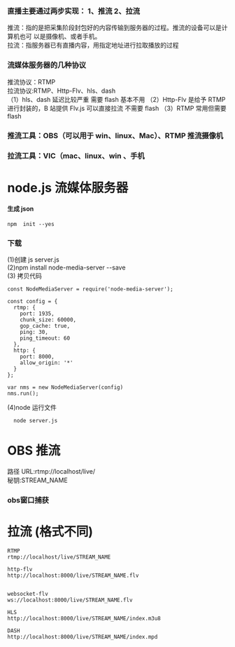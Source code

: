 ### 直播主要通过两步实现： 1、推流 2、拉流

推流：指的是把采集阶段封包好的内容传输到服务器的过程。推流的设备可以是计算机也可 以是摄像机、或者手机。  
 拉流：指服务器已有直播内容，用指定地址进行拉取播放的过程

### 流媒体服务器的几种协议

推流协议：RTMP  
 拉流协议:RTMP、Http-Flv、hls、dash  
 （1）hls、dash 延迟比较严重 需要 flash 基本不用
（2）Http-Flv 是给予 RTMP 进行封装的，B 站提供 Flv.js 可以直接拉流 不需要 flash
（3）RTMP 常用但需要 flash

### 推流工具：OBS（可以用于 win、linux、Mac）、RTMP 推流摄像机

### 拉流工具：VlC（mac、linux、win 、手机

# node.js 流媒体服务器

#### 生成 json

```
npm  init --yes
```

### 下载

(1)创建 js server.js  
(2)npm install node-media-server --save  
(3) 拷贝代码

```
const NodeMediaServer = require('node-media-server');

const config = {
  rtmp: {
    port: 1935,
    chunk_size: 60000,
    gop_cache: true,
    ping: 30,
    ping_timeout: 60
  },
  http: {
    port: 8000,
    allow_origin: '*'
  }
};

var nms = new NodeMediaServer(config)
nms.run();
```

(4)node 运行文件

```
  node server.js
```

# OBS 推流

路径 URL:rtmp://localhost/live/  
秘钥:STREAM_NAME

### obs窗口捕获




# 拉流 (格式不同)

```
RTMP
rtmp://localhost/live/STREAM_NAME

http-flv
http://localhost:8000/live/STREAM_NAME.flv


websocket-flv
ws://localhost:8000/live/STREAM_NAME.flv

HLS
http://localhost:8000/live/STREAM_NAME/index.m3u8

DASH
http://localhost:8000/live/STREAM_NAME/index.mpd

```
